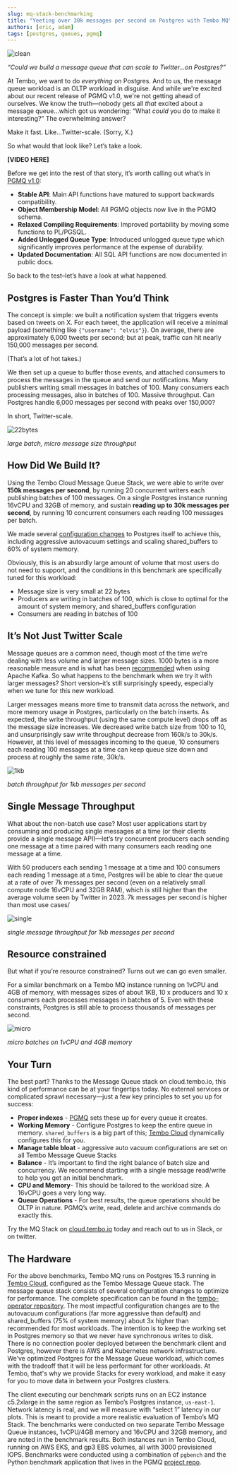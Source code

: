 ```yaml
---
slug: mq-stack-benchmarking
title: "Yeeting over 30k messages per second on Postgres with Tembo MQ"
authors: [eric, adam]
tags: [postgres, queues, pgmq]
---
```


![clean](./mq-bench.png "clean")

_“Could we build a message queue that can scale to Twitter...on Postgres?”_

At Tembo, we want to do _everything_ on Postgres. And to us, the message queue workload is an OLTP workload in disguise. And while we're excited about our recent release of PGMQ v1.0, we're not getting ahead of ourselves. We know the truth—nobody gets all _that_ excited about a message queue...which got us wondering: “What _could_ you do to make it interesting?” The overwhelming answer?

Make it fast. Like...Twitter-scale. (Sorry, X.)

So what would that look like? Let’s take a look.

**[VIDEO HERE]**

Before we get into the rest of that story, it’s worth calling out what’s in [PGMQ v1.0](https://github.com/tembo-io/pgmq):

* **Stable API**: Main API functions have matured to support backwards compatibility.
* **Object Membership Model**: All PGMQ objects now live in the PGMQ schema.
* **Relaxed Compiling Requirements**: Improved portability by moving some functions to PL/PGSQL.
* **Added Unlogged Queue Type**: Introduced unlogged queue type which significantly improves performance at the expense of durability.
* **Updated Documentation**: All SQL API functions are now documented in public docs.

So back to the test–let’s have a look at what happened.

## Postgres is Faster Than You’d Think

The concept is simple: we built a notification system that triggers events based on tweets on X. For each tweet, the application will receive a minimal payload (something like `{"username": "elvis"}`). On average, there are approximately 6,000 tweets per second; but at peak, traffic can hit nearly 150,000 messages per second.

(That’s a lot of hot takes.)

We then set up a queue to buffer those events, and attached consumers to process the messages in the queue and send our notifications. Many publishers writing small messages in batches of 100. Many consumers each processing messages, also in batches of 100. Massive throughput. Can Postgres handle 6,000 messages per second with peaks over 150,000?

In short, Twitter-scale.

![22bytes](./22bytes.png "22bytes")

*large batch, micro message size throughput*


## How Did We Build It?

Using the Tembo Cloud Message Queue Stack, we were able to write over **150k messages per second**, by running 20 concurrent writers each publishing batches of 100 messages. On a single Postgres instance running 16vCPU and 32GB of memory, and sustain **reading up to 30k messages per second**, by running 10 concurrent consumers each reading 100 messages per batch.

We made several [configuration changes](https://github.com/tembo-io/tembo/blob/702802a4627539c13654414def423c6b9f9b3b79/tembo-operator/src/stacks/templates/message_queue.yaml#L95-L121) to Postgres itself to achieve this, including aggressive autovacuum settings and scaling shared_buffers to 60% of system memory.

Obviously, this is an absurdly large amount of volume that most users do not need to support, and the conditions in this benchmark are specifically tuned for this workload:

* Message size is very small at 22 bytes
* Producers are writing in batches of 100, which is close to optimal for the amount of system memory, and shared_buffers configuration
* Consumers are reading in batches of 100

## It’s Not Just Twitter Scale

Message queues are a common need, though most of the time we’re dealing with less volume and larger message sizes. 1000 bytes is a more reasonable measure and is what has been [recommended](https://www.galiglobal.com/blog/2021/20210430-Three-Kafka-good-practices.html) when using Apache Kafka. So what happens to the benchmark when we try it with larger messages? Short version–it’s still surprisingly speedy, especially when we tune for this new workload.

Larger messages means more time to transmit data across the network, and more memory usage in Postgres, particularly on the batch inserts. As expected, the write throughput (using the same compute level) drops off as the message size increases. We decreased write batch size from 100 to 10, and unsurprisingly saw write throughput decrease from 160k/s to 30k/s. However, at this level of messages incoming to the queue, 10 consumers each reading 100 messages at a time can keep queue size down and process at roughly the same rate, 30k/s.

![1kb](./1kb.png "1kb")

*batch throughput for 1kb messages per second*

## Single Message Throughput

What about the non-batch use case? Most user applications start by consuming and producing single messages at a time (or their clients provide a single message API)—let’s try concurrent producers each sending one message at a time paired with many consumers each reading one message at a time.

With 50 producers each sending 1 message at a time and 100 consumers each reading 1 message at a time, Postgres will be able to clear the queue at a rate of over 7k messages per second (even on a relatively small compute node 16vCPU and 32GB RAM), which is still higher than the average volume seen by Twitter in 2023. 7k messages per second is higher than most use cases/

![single](./single.png "single")

*single message throughput for 1kb messages per second*

## Resource constrained

But what if you’re resource constrained? Turns out we can go even smaller.

For a similar benchmark on a Tembo MQ instance running on 1vCPU and 4GB of memory, with messages sizes of about 1KB, 10 x producers and 10 x consumers each processes messages in batches of 5. Even with these constraints, Postgres is still able to process thousands of messages per second.

![micro](./micro.png "micro")

*micro batches on 1vCPU and 4GB memory*

## Your Turn

The best part? Thanks to the Message Queue stack on cloud.tembo.io, this kind of performance can be at your fingertips today. No external services or complicated sprawl necessary—just a few key principles to set you up for success:

* **Proper indexes** - [PGMQ](https://github.com/tembo-io/pgmq) sets these up for every queue it creates.
* **Working Memory** - Configure Postgres to keep the entire queue in memory. `shared_buffers` is a big part of this; [Tembo Cloud](http://cloud.tembo.io) dynamically configures this for you.
* **Manage table bloat** - aggressive auto vacuum configurations are set on all Tembo Message Queue Stacks
* **Balance** - It’s important to find the right balance of batch size and concurrency. We recommend starting with a single message read/write to help you get an initial benchmark.
* **CPU and Memory**- This should be tailored to the workload size. A 16vCPU goes a very long way.
* **Queue Operations** - For best results, the queue operations should be OLTP in nature. PGMQ’s write, read, delete and archive commands do exactly this.

Try the MQ Stack on [cloud.tembo.io](https://cloud.tembo.io) today and reach out to us in Slack, or on twitter.

## The Hardware

For the above benchmarks, Tembo MQ runs on Postgres 15.3 running in [Tembo Cloud](http://cloud.tembo.io), configured as the Tembo Message Queue stack. The message queue stack consists of several configuration changes to optimize for performance. The complete specification can be found in the [tembo-operator repository](https://github.com/tembo-io/tembo/blob/702802a4627539c13654414def423c6b9f9b3b79/tembo-operator/src/stacks/templates/message_queue.yaml#L95-L121). The most impactful configuration changes are to the autovacuum configurations (far more aggressive than default) and shared_buffers (75% of system memory) about 3x higher than recommended for most workloads. The intention is to keep the working set in Postgres memory so that we never have synchronous writes to disk. There is no connection pooler deployed between the benchmark client and Postgres, however there is AWS and Kubernetes network infrastructure. We’ve optimized Postgres for the Message Queue workload, which comes with the tradeoff that it will be less performant for other workloads. At Tembo, that's why we provide Stacks for every workload, and make it easy for you to move data in between your Postgres clusters.

The client executing our benchmark scripts runs on an EC2 instance c5.2xlarge in the same region as Tembo’s Postgres instance, `us-east-1`. Network latency is real, and we will measure with “select 1” latency in our plots. This is meant to provide a more realistic evaluation of Tembo’s MQ Stack. The benchmarks were conducted on two separate Tembo Message Queue instances, 1vCPU/4GB memory and 16vCPU and 32GB memory, and are noted in the benchmark results. Both instances run in Tembo Cloud, running on AWS EKS, and gp3 EBS volumes, all with 3000 provisioned IOPS. Benchmarks were conducted using a combination of `pgbench` and the Python benchmark application that lives in the PGMQ [project repo](https://github.com/tembo-io/pgmq/blob/293f6e93f3799ee17016b07f4834f7bd01f7387a/tembo-pgmq-python/benches/runner.py#L22).
